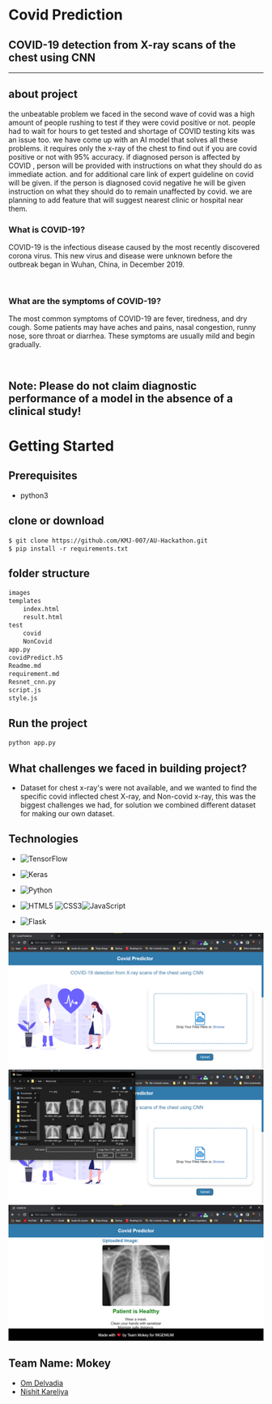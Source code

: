 # Covid Prediction

## COVID-19 detection from X-ray scans of the chest using CNN
---

## about project
the unbeatable problem we faced in the second wave of covid was a high amount of people rushing to test if they were covid positive or not. people had to wait for hours to get tested and shortage of COVID testing kits was an issue too. we have come up with an AI model that solves all these problems. it requires only the x-ray of the chest to find out if you are covid positive or not with 95% accuracy. if diagnosed person is affected by COVID , person will be provided with instructions on what they should do as immediate action. and for additional care link of expert guideline on covid will be given. if the person is diagnosed covid negative he will be given instruction on what they should do to remain unaffected by covid. we are planning to add feature that will suggest nearest clinic or hospital near them.
<br/>

### What is COVID-19?

COVID-19 is the infectious disease caused by the most recently
discovered corona virus. This new virus and disease were unknown
before the outbreak began in Wuhan, China, in December 2019.

<br/>

### What are the symptoms of COVID-19?

The most common symptoms of COVID-19 are fever, tiredness, and
dry cough. Some patients may have aches and pains, nasal
congestion, runny nose, sore throat or diarrhea. These symptoms are
usually mild and begin gradually. 

<br/>

## <strong> Note: Please do not claim diagnostic performance of a model in the absence of a clinical study!  </strong>

# Getting Started

## Prerequisites
- python3
    

## clone or download
```terminal
$ git clone https://github.com/KMJ-007/AU-Hackathon.git
$ pip install -r requirements.txt
```

## folder structure
```terminal
images
templates
    index.html
    result.html
test
    covid
    NonCovid
app.py
covidPredict.h5
Readme.md
requirement.md
Resnet_cnn.py
script.js
style.js
```

## Run the project
```python
python app.py
```
## What challenges we faced in building project?
- Dataset for chest x-ray's were not available, and we wanted to find the specific covid inflected chest X-ray, and Non-covid x-ray, this was the biggest challenges we had, for solution we combined different dataset for making our own dataset.

## Technologies
- ![TensorFlow](https://img.shields.io/badge/TensorFlow-%23FF6F00.svg?style=for-the-badge&logo=TensorFlow&logoColor=white)
- ![Keras](https://img.shields.io/badge/Keras-%23D00000.svg?style=for-the-badge&logo=Keras&logoColor=white)
- ![Python](https://img.shields.io/badge/python-3670A0?style=for-the-badge&logo=python&logoColor=ffdd54)
- ![HTML5](https://img.shields.io/badge/html5-%23E34F26.svg?style=for-the-badge&logo=html5&logoColor=white) ![CSS3](https://img.shields.io/badge/css3-%231572B6.svg?style=for-the-badge&logo=css3&logoColor=white)![JavaScript](https://img.shields.io/badge/javascript-%23323330.svg?style=for-the-badge&logo=javascript&logoColor=%23F7DF1E)
- ![Flask](https://img.shields.io/badge/flask-%23000.svg?style=for-the-badge&logo=flask&logoColor=white)
  
  <!-- demo video/images of projects -->
![](demo/Screenshot%202022-03-27%20160237.png)
![](demo/Screenshot%202022-03-27%20160335.png)
![](demo/Screenshot%202022-03-27%20160413.png)

  ## Team Name: Mokey

- [Om Delvadia](mailto:om.delvadia02@gmail.com)
- [Nishit Kareliya](mailto:nishit.s.027@gmail.com)
